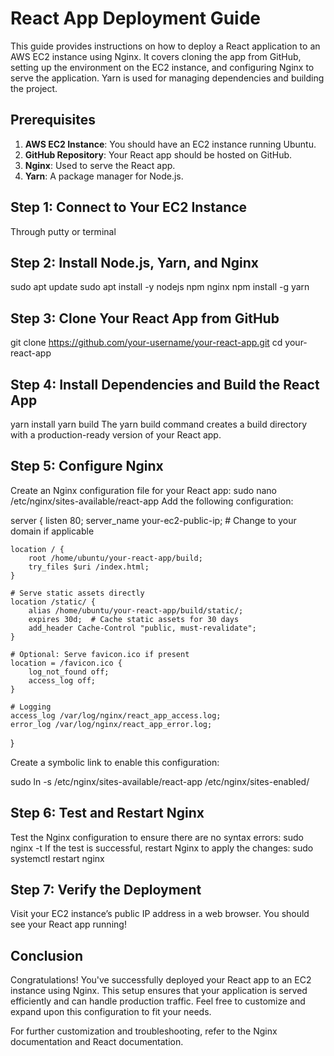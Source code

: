 # React App Deployment Guide

This guide provides instructions on how to deploy a React application to an AWS EC2 instance using Nginx. It covers cloning the app from GitHub, setting up the environment on the EC2 instance, and configuring Nginx to serve the application. Yarn is used for managing dependencies and building the project.

## Prerequisites

1. **AWS EC2 Instance**: You should have an EC2 instance running Ubuntu.
2. **GitHub Repository**: Your React app should be hosted on GitHub.
3. **Nginx**: Used to serve the React app.
4. **Yarn**: A package manager for Node.js.

## Step 1: Connect to Your EC2 Instance
Through putty or terminal
## Step 2: Install Node.js, Yarn, and Nginx
sudo apt update
sudo apt install -y nodejs npm nginx
npm install -g yarn
## Step 3: Clone Your React App from GitHub
git clone https://github.com/your-username/your-react-app.git
cd your-react-app
## Step 4: Install Dependencies and Build the React App
yarn install
yarn build
The yarn build command creates a build directory with a production-ready version of your React app.
## Step 5: Configure Nginx
Create an Nginx configuration file for your React app:
sudo nano /etc/nginx/sites-available/react-app
Add the following configuration:

server {
    listen 80;
    server_name your-ec2-public-ip;  # Change to your domain if applicable

    location / {
        root /home/ubuntu/your-react-app/build;
        try_files $uri /index.html;
    }

    # Serve static assets directly
    location /static/ {
        alias /home/ubuntu/your-react-app/build/static/;
        expires 30d;  # Cache static assets for 30 days
        add_header Cache-Control "public, must-revalidate";
    }

    # Optional: Serve favicon.ico if present
    location = /favicon.ico {
        log_not_found off;
        access_log off;
    }

    # Logging
    access_log /var/log/nginx/react_app_access.log;
    error_log /var/log/nginx/react_app_error.log;
}

Create a symbolic link to enable this configuration:

sudo ln -s /etc/nginx/sites-available/react-app /etc/nginx/sites-enabled/

## Step 6: Test and Restart Nginx
Test the Nginx configuration to ensure there are no syntax errors:
sudo nginx -t
If the test is successful, restart Nginx to apply the changes:
sudo systemctl restart nginx
## Step 7: Verify the Deployment
Visit your EC2 instance’s public IP address in a web browser. You should see your React app running!

## Conclusion
Congratulations! You've successfully deployed your React app to an EC2 instance using Nginx. This setup ensures that your application is served efficiently and can handle production traffic. Feel free to customize and expand upon this configuration to fit your needs.

For further customization and troubleshooting, refer to the Nginx documentation and React documentation.
